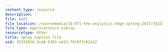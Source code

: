 ```yaml
---
content_type: resource
description: ''
file: null
file_location: /coursemedia/15-071-the-analytics-edge-spring-2017/3533202b3ca85303aa13f9c6f7c62a12_4MhGi6JSGbA.vtt
file_type: application/x-subrip
resourcetype: Other
title: 3play caption file
uid: 3533202b-3ca8-5303-aa13-f9c6f7c62a12
---
```

